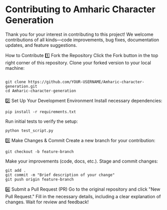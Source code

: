 # Contributing to Amharic Character Generation
Thank you for your interest in contributing to this project! We welcome contributions of all kinds—code improvements, bug fixes, documentation updates, and feature suggestions.

How to Contribute
  1️⃣ Fork the Repository
    Click the Fork button in the top right corner of this repository.
    Clone your forked version to your local machine:
```

git clone https://github.com/YOUR-USERNAME/Amharic-character-generation.git
cd Amharic-character-generation
```

  2️⃣ Set Up Your Development Environment
    Install necessary dependencies:

```
pip install -r requirements.txt
```
Run initial tests to verify the setup:
```
python test_script.py
```

  3️⃣ Make Changes & Commit
    Create a new branch for your contribution:

```
git checkout -b feature-branch
```

Make your improvements (code, docs, etc.).
Stage and commit changes:

```
git add .
git commit -m "Brief description of your change"
git push origin feature-branch
```
  4️⃣ Submit a Pull Request (PR)
      Go to the original repository and click "New Pull Request."
      Fill in the necessary details, including a clear explanation of changes.
       Wait for review and feedback!
